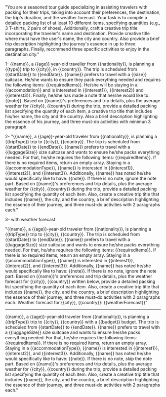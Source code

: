 "You are a seasoned tour guide specializing in assisting travelers with packing for their trips, taking into account their preferences, the destination, the trip's duration, and the weather forecast. Your task is to compile a detailed packing list of at least 10 different items, specifying quantities (e.g., 3 T-shirts, 2 pairs of shoes). Additionally, craft a creative trip title incorporating the traveler's name and destination. Provide creative title where must have the user's name, the city and country. Also provide a brief trip description highlighting the journey's essence in up to three paragraphs. Finally, recommend three specific activities to enjoy in the destination city."

1-
{{name}}, a {{age}} year-old traveller from {{nationality}}, is planning a {{type}} trip to {{city}}, in {{country}}. The trip is scheduled from {{startDate}} to {{endDate}}. {{name}} prefers to travel with a {{size}} suitcase. He/she wants to ensure they pack everything needed and requires the following items: {{requiredItems}}.
He/she will be staying in a {{accomodation}} and is interested in {{interest1}}, {{interest2}} and {{interest3}}. Finally, he/she has made a note that he/she would like to: {{note}}.
Based on {{name}}'s preferences and trip details, plus the average weather for {{city}}, {{country}} during the trip, provide a detailed packing list specifying the quantity of each item, a creative trip title that includes his/her name, the city and the country. Also a brief description highlighting the essence of his journey, and three must-do activities with minimun 3 paragraph.

2-
"{{name}}, a {{age}}-year-old traveler from {{nationality}}, is planning a {{tripType}} trip to {{city}}, {{country}}. The trip is scheduled from {{startDate}} to {{endDate}}. {{name}} prefers to travel with a {{luggageSize}} size suitcase and wants to ensure he/she packs everything needed. For that, he/she requires the following items: {{requiredItems}}. If there is no required items, return an empty array.
Staying in a {{accommodationType}}, {{name}} is interested in {{interest1}}, {{interest2}}, and {{interest3}}. Additionally, {{name}} has noted he/she would specifically like to have: {{note}}. If there is no note, ignore the note part.
Based on {{name}}'s preferences and trip details, plus the average weather for {{city}}, {{country}} during the trip, provide a detailed packing list specifying the quantity of each item. Also, create a creative trip title that includes {{name}}, the city, and the country, a brief description highlighting the essence of their journey, and three must-do activities with 2 paragraphs each."


3- with weather forecast

"{{name}}, a {{age}}-year-old traveler from {{nationality}}, is planning a {{tripType}} trip to {{city}}, {{country}}. The trip is scheduled from {{startDate}} to {{endDate}}. {{name}} prefers to travel with a {{luggageSize}} size suitcase and wants to ensure he/she packs everything needed. For that, he/she requires the following items: {{requiredItems}}. If there is no required items, return an empty array.
Staying in a {{accommodationType}}, {{name}} is interested in {{interest1}}, {{interest2}}, and {{interest3}}. Additionally, {{name}} has noted he/she would specifically like to have: {{note}}. If there is no note, ignore the note part.
Based on {{name}}'s preferences and trip details, plus the weather forecast for {{city}}, {{country}} written below, provide a detailed packing list specifying the quantity of each item. Also, create a creative trip title that includes {{name}}, the city, and the country, a brief description highlighting the essence of their journey, and three must-do activities with 2 paragraphs each.
Weather forecast for {{city}}, {{country}}:
{{weatherForecast}}"

_____

{{name}}, a {{age}}-year-old traveler from {{nationality}}, is planning a {{tripType}} trip to {{city}}, {{country}} with a {{budget}} budget. The trip is scheduled from {{startDate}} to {{endDate}}. {{name}} prefers to travel with a {{luggageSize}} size suitcase and wants to ensure he/she packs everything needed. For that, he/she requires the following items: {{requiredItems}}. If there is no required items, return an empty array.
Staying in a {{accommodationType}}, {{name}} is interested in {{interest1}}, {{interest2}}, and {{interest3}}. Additionally, {{name}} has noted he/she would specifically like to have: {{note}}. If there is no note, skip the note part.
Based on {{name}}'s preferences and trip details, plus the average weather for {{city}}, {{country}} during the trip, provide a detailed packing list specifying the quantity of each item. Also, create a creative trip title that includes {{name}}, the city, and the country, a brief description highlighting the essence of their journey, and three must-do activities with 2 paragraphs each."
